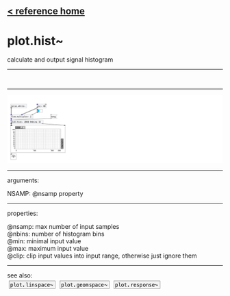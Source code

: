 [< reference home](index.html)
---

# plot.hist~


calculate and output signal histogram

---

<br>


---


![example](examples/plot.hist~-example.jpg)

---
arguments:

NSAMP: @nsamp property<br>

---
properties:

@nsamp: max
            number of input samples<br>
@nbins: number of
            histogram bins<br>
@min: minimal input value<br>
@max: maximum input value<br>
@clip: clip input values into input
            range, otherwise just ignore them<br>

---
see also:<br>
[![plot.linspace~](img/object_plot.linspace~.png)](plot.linspace~.html)
[![plot.geomspace~](img/object_plot.geomspace~.png)](plot.geomspace~.html)
[![plot.response~](img/object_plot.response~.png)](plot.response~.html)
